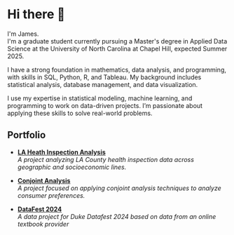 # Hi there 👋

I'm James.  
I'm a graduate student currently pursuing a Master's degree in Applied Data Science at the University of North Carolina at Chapel Hill, expected Summer 2025.

I have a strong foundation in mathematics, data analysis, and programming, with skills in SQL, Python, R, and Tableau. My background includes statistical analysis, database management, and data visualization.

I use my expertise in statistical modeling, machine learning, and programming to work on data-driven projects. I’m passionate about applying these skills to solve real-world problems.

## Portfolio

- **[LA Heath Inspection Analysis](https://github.com/jrkruser/health_inspections)**  
  *A project analyzing LA County health inspection data across geographic and socioeconomic lines.*

- **[Conjoint Analysis](https://github.com/jrkruser/conjoint-analysis)**  
  *A project focused on applying conjoint analysis techniques to analyze consumer preferences.*

- **[DataFest 2024](https://github.com/jrkruser/Datafest2024)**  
  *A data project for Duke Datafest 2024 based on data from an online textbook provider*




